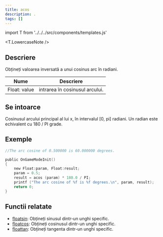 ```yaml
---
title: acos
description: .
tags: []
---
```


import T from '../../../src/components/templates.js'

<T.LowercaseNote />

## Descriere

Obțineți valoarea inversată a unui cosinus arc în radiani.

| Nume         | Descriere                      |
| ------------ | ------------------------------ |
| Float: value | intrarea în cosinusul arcului. |

## Se intoarce

Cosinusul arcului principal al lui x, în intervalul [0, pi] radiani. Un radian este echivalent cu 180 / PI grade.

## Exemple

```c
//The arc cosine of 0.500000 is 60.000000 degrees.

public OnGameModeInit()
{
    new Float:param, Float:result;
    param = 0.5;
    result = acos (param) * 180.0 / PI;
    printf ("The arc cosine of %f is %f degrees.\n", param, result);
    return 0;
}
```

## Functii relatate

- [floatsin](floatsin.md): Obțineți sinusul dintr-un unghi specific.
- [floatcos](floatcos.md): Obțineți cosinusul dintr-un unghi specific.
- [floattan](floattan.md): Obțineți tangenta dintr-un unghi specific.
